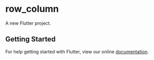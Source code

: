 # row_column

A new Flutter project.

## Getting Started

For help getting started with Flutter, view our online
[documentation](https://flutter.io/).
